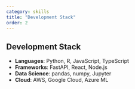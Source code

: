 ```yaml
---
category: skills
title: "Development Stack"
order: 2
---
```


## **Development Stack**

- **Languages**: Python, R, JavaScript, TypeScript
- **Frameworks**: FastAPI, React, Node.js
- **Data Science**: pandas, numpy, Jupyter
- **Cloud**: AWS, Google Cloud, Azure ML